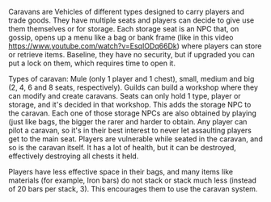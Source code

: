 Caravans are Vehicles of different types designed to carry players and trade goods. They have multiple seats and players can decide to give use them themselves or for storage. Each storage seat is an NPC that, on gossip, opens up a menu like a bag or bank frame (like in this video https://www.youtube.com/watch?v=EsqIODq66Dk) where players can store or retrieve items. Baseline, they have no security, but if upgraded you can put a lock on them, which requires time to open it.

Types of caravan: Mule (only 1 player and 1 chest), small, medium and big (2, 4, 6 and 8 seats, respectively).
Guilds can build a workshop where they can modify and create caravans. Seats can only hold 1 type, player or storage, and it's decided in that workshop. This adds the storage NPC to the caravan. Each one of those storage NPCs are also obtained by playing (just like bags, the bigger the rarer and harder to obtain.
Any player can pilot a caravan, so it's in their best interest to never let assaulting players get to the main seat. Players are vulnerable while seated in the caravan, and so is the caravan itself. It has a lot of health, but it can be destroyed, effectively destroying all chests it held.

Players have less effective space in their bags, and many items like materials (for example, Iron bars) do not stack or stack much less (instead of 20 bars per stack, 3). This encourages them to use the caravan system.